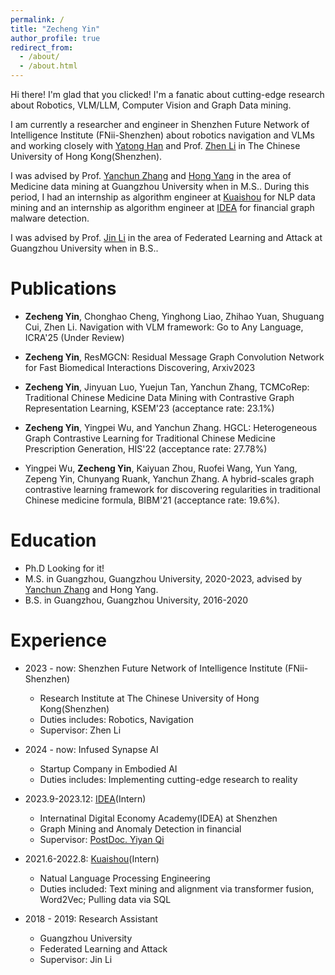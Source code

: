 ```yaml
---
permalink: /
title: "Zecheng Yin"
author_profile: true
redirect_from: 
  - /about/
  - /about.html
---
```


Hi there! I'm glad that you clicked! I'm a fanatic about cutting-edge research about Robotics, VLM/LLM, Computer Vision and Graph Data mining. 

I am currently a researcher and engineer in Shenzhen Future Network of Intelligence Institute (FNii-Shenzhen) about robotics navigation and VLMs and working closely with [Yatong Han](https://scholar.google.com.hk/citations?user=qO7xbbgAAAAJ) and Prof. [Zhen Li](https://mypage.cuhk.edu.cn/academics/lizhen/) in The Chinese University of Hong Kong(Shenzhen).

I was advised by Prof. [Yanchun Zhang](https://scholar.google.com/citations?user=Z6oy0YIAAAAJ) and [Hong Yang](https://ieeexplore.ieee.org/author/37086479105) in the area of Medicine data mining at Guangzhou University when in M.S.. During this period, I had an internship as algorithm engineer at [Kuaishou](https://www.kuaishou.com/en) for NLP data mining and an internship as algorithm engineer at [IDEA](https://www.idea.edu.cn/) for financial graph malware detection.

I was advised by Prof. [Jin Li](https://scholar.google.com/citations?user=7GDV2vUAAAAJ) in the area of Federated Learning and Attack at Guangzhou University when in B.S..

Publications
======
- **Zecheng Yin**, Chonghao Cheng, Yinghong Liao, Zhihao Yuan, Shuguang Cui, Zhen Li. Navigation with VLM framework: Go to Any Language, ICRA'25 (Under Review)


- **Zecheng Yin**, ResMGCN: Residual Message Graph Convolution Network for Fast Biomedical Interactions Discovering, Arxiv2023

- **Zecheng Yin**, Jinyuan Luo, Yuejun Tan, Yanchun Zhang, TCMCoRep: Traditional Chinese Medicine Data Mining with Contrastive Graph Representation Learning, KSEM'23 (acceptance rate: 23.1%)

- **Zecheng Yin**, Yingpei Wu, and Yanchun Zhang. HGCL: Heterogeneous Graph Contrastive Learning for Traditional Chinese Medicine Prescription Generation, HIS'22 (acceptance rate: 27.78%)

- Yingpei Wu, **Zecheng Yin**, Kaiyuan Zhou, Ruofei Wang, Yun Yang, Zepeng Yin, Chunyang Ruank, Yanchun Zhang. A hybrid-scales graph contrastive learning framework for discovering regularities in traditional Chinese medicine formula, BIBM'21 (acceptance rate: 19.6%).



Education
======
* Ph.D Looking for it!
* M.S. in Guangzhou, Guangzhou University, 2020-2023, advised by [Yanchun Zhang](https://www.vu.edu.au/research/yanchun-zhang) and Hong Yang.
* B.S. in Guangzhou, Guangzhou University, 2016-2020


Experience
======
* 2023 - now:  Shenzhen Future Network of Intelligence Institute (FNii-Shenzhen)
  * Research Institute at The Chinese University of Hong Kong(Shenzhen)
  * Duties includes: Robotics, Navigation
  * Supervisor: Zhen Li

* 2024 - now:  Infused Synapse AI
  * Startup Company in Embodied AI
  * Duties includes: Implementing cutting-edge research to reality
  

* 2023.9-2023.12: [IDEA](https://www.idea.edu.cn/)(Intern)
  * Internatinal Digital Economy Academy(IDEA) at Shenzhen
  * Graph Mining and Anomaly Detection in financial 
  * Supervisor: [PostDoc. Yiyan Qi](https://scholar.google.com/citations?user=ZG9GqnMAAAAJ)

* 2021.6-2022.8: [Kuaishou](https://www.kuaishou.com/en)(Intern)
  * Natual Language Processing Engineering 
  * Duties included: Text mining and alignment via transformer fusion, Word2Vec; Pulling data via SQL
  
* 2018 - 2019: Research Assistant
  * Guangzhou University
  * Federated Learning and Attack
  * Supervisor: Jin Li


